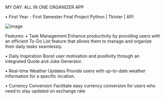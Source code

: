 MY DAY: ALL IN ONE ORGANIZER APP

• First Year - First Semester Final Project
Python | Tkinter | API

![image](https://github.com/eLzjie/1st-Sem-Final-Project-/assets/134398401/ec73fc4c-178d-4cc4-9b11-0945316cf33d)


Features: 
• Task Management
    Enhance productivity by providing users with an efficient To-Do List feature that allows them to manage and organize their daily tasks seamlessly.

• Daily Inspiration
    Boost user motivation and positivity through an integrated Quote and Joke Generator.

• Real-time Weather Updates
    Provide users with up-to-date weather information for a specific location.

• Currency Conversion
    Facilitate easy currency conversion for users who need to stay updated on exchange rate
